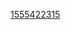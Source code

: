 [1555422315](https://user-images.githubusercontent.com/7107097/56214810-1d52c980-6091-11e9-8103-5b48bfa94e79.png)
